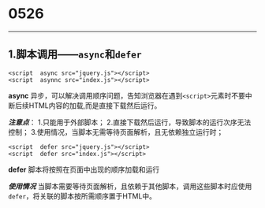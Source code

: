 # 0526
___

## 1.脚本调用——`async`和`defer`

```javscript
<script  async src="jquery.js"></script>
<script  asynnc src="index.js"></script>
```

**async**   异步，可以解决调用顺序问题，告知浏览器在遇到`<script>`元素时不要中断后续HTML内容的加载,而是直接下载然后运行。

***注意点***：
1.只能用于外部脚本；
2.直接下载然后运行，导致脚本的运行次序无法控制；
3.使用情况，当脚本无需等待页面解析，且无依赖独立运行时；

```javscript
<script  defer src="jquery.js"></script>
<script  defer src="index.js"></script>
```

**defer**   脚本将按照在页面中出现的顺序加载和运行

***使用情况***
当脚本需要等待页面解析，且依赖于其他脚本，调用这些脚本时应使用`defer`，将关联的脚本按所需顺序置于HTML中。
